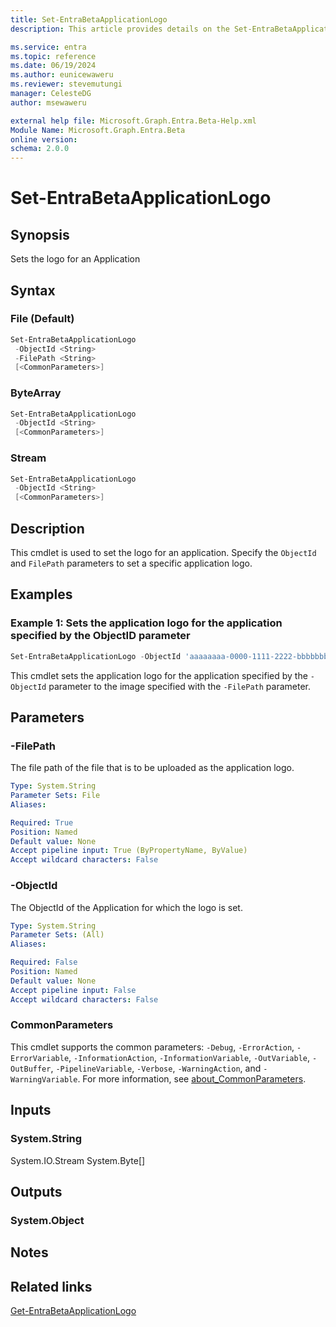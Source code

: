 ```yaml
---
title: Set-EntraBetaApplicationLogo
description: This article provides details on the Set-EntraBetaApplicationLogo command.

ms.service: entra
ms.topic: reference
ms.date: 06/19/2024
ms.author: eunicewaweru
ms.reviewer: stevemutungi
manager: CelesteDG
author: msewaweru

external help file: Microsoft.Graph.Entra.Beta-Help.xml
Module Name: Microsoft.Graph.Entra.Beta
online version:
schema: 2.0.0
---
```


# Set-EntraBetaApplicationLogo

## Synopsis

Sets the logo for an Application

## Syntax

### File (Default)

```powershell
Set-EntraBetaApplicationLogo 
 -ObjectId <String> 
 -FilePath <String> 
 [<CommonParameters>]
```

### ByteArray

```powershell
Set-EntraBetaApplicationLogo 
 -ObjectId <String> 
 [<CommonParameters>]
```

### Stream

```powershell
Set-EntraBetaApplicationLogo 
 -ObjectId <String> 
 [<CommonParameters>]
```

## Description

This cmdlet is used to set the logo for an application. Specify the `ObjectId` and `FilePath` parameters to set a specific application logo.

## Examples

### Example 1: Sets the application logo for the application specified by the ObjectID parameter

```powershell
Set-EntraBetaApplicationLogo -ObjectId 'aaaaaaaa-0000-1111-2222-bbbbbbbbbbbb' -FilePath 'D:\applogo.jpg'
```

This cmdlet sets the application logo for the application specified by the `-ObjectId` parameter to the image specified with the `-FilePath` parameter.

## Parameters

### -FilePath

The file path of the file that is to be uploaded as the application logo.

```yaml
Type: System.String
Parameter Sets: File
Aliases:

Required: True
Position: Named
Default value: None
Accept pipeline input: True (ByPropertyName, ByValue)
Accept wildcard characters: False
```

### -ObjectId

The ObjectId of the Application for which the logo is set.

```yaml
Type: System.String
Parameter Sets: (All)
Aliases:

Required: False
Position: Named
Default value: None
Accept pipeline input: False
Accept wildcard characters: False
```

### CommonParameters

This cmdlet supports the common parameters: `-Debug`, `-ErrorAction`, `-ErrorVariable`, `-InformationAction`, `-InformationVariable`, `-OutVariable`, `-OutBuffer`, `-PipelineVariable`, `-Verbose`, `-WarningAction`, and `-WarningVariable`. For more information, see [about_CommonParameters](https://go.microsoft.com/fwlink/?LinkID=113216).

## Inputs

### System.String

System.IO.Stream System.Byte\[\]

## Outputs

### System.Object

## Notes

## Related links

[Get-EntraBetaApplicationLogo](Get-EntraBetaApplicationLogo.md)
